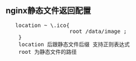   nginx静态文件返回配置
   ----------------------
   <pre>
   location ~ \.ico{
                    root /data/image ;
    }
    location 后跟静态文件后缀 支持正则表达式
    root 为静态文件的路径
    </pre>
    
